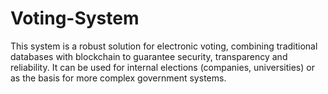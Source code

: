 # Voting-System
This system is a robust solution for electronic voting, combining traditional databases with blockchain to guarantee security, transparency and reliability. It can be used for internal elections (companies, universities) or as the basis for more complex government systems.
